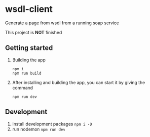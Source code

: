 # wsdl-client
Generate a page from wsdl from a running soap service

This project is **NOT** finished

## Getting started

1. Building the app
     ```
     npm i
     npm run build
     ```

2. After installing and building the app, you can start it by giving the command
     ```
     npm run dev
     ```

## Development
  1. install development packages `npm i -D`
  2. run nodemon `npm run dev`
